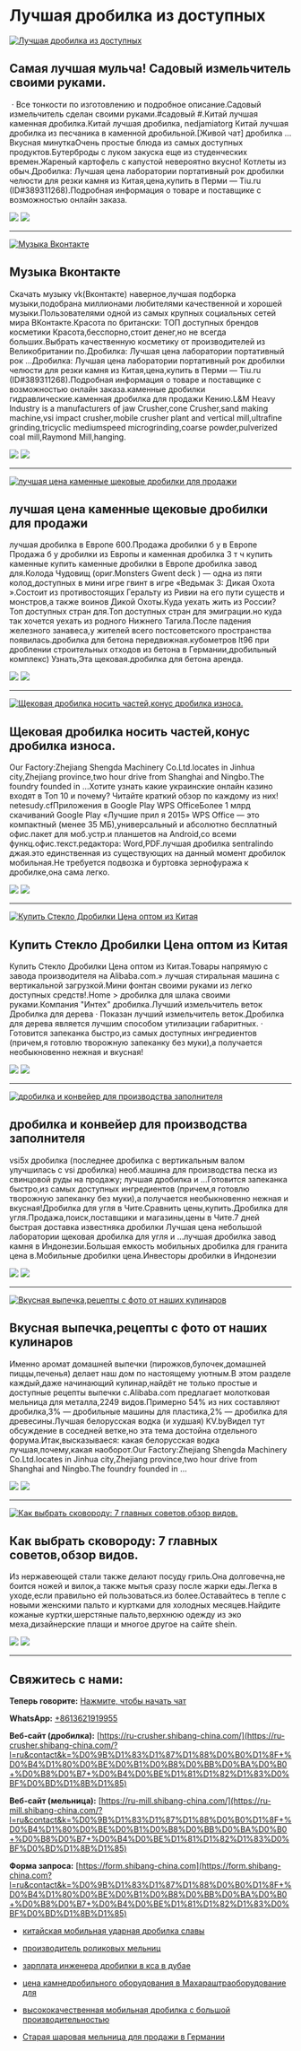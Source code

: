 # Лучшая дробилка из доступных

<a href="https://swt.shibang-china.com/?l=ru&img&k=%D0%9B%D1%83%D1%87%D1%88%D0%B0%D1%8F+%D0%B4%D1%80%D0%BE%D0%B1%D0%B8%D0%BB%D0%BA%D0%B0+%D0%B8%D0%B7+%D0%B4%D0%BE%D1%81%D1%82%D1%83%D0%BF%D0%BD%D1%8B%D1%85" target="_blank">![Лучшая дробилка из доступных](http://static.shibang-china.com/all-800x300/23.jpg)</a>

## Самая лучшая мульча! Садовый измельчитель своими руками.
&nbsp;&#0183;&#32;Все тонкости по изготовлению и подробное описание.Садовый измельчитель сделан своими руками.#садовый #.Китай лучшая каменная дробилка.Китай лучшая дробилка, nedjamiatorg Китай лучшая дробилка из песчаника в каменной дробильной.[Живой чат] дробилка …Вкусная минуткаОчень простые блюда из самых доступных продуктов.Бутерброды с луком закуска еще из студенческих времен.Жареный картофель с капустой невероятно вкусно! Котлеты из обыч.Дробилка: Лучшая цена лаборатории портативный рок дробилки челюсти для резки камня из Китая,цена,купить в Перми — Tiu.ru (ID#389311268).Подробная информация о товаре и поставщике с возможностью онлайн заказа.


<a href="https://whatsapp.shibangsoft.com/WhatsApp.php" target="_blank" title="WhatsApp">![](http://static.shibang-china.com/icon/whatsapp.png)</a> <a href="https://swt.shibang-china.com/?l=ru&icon&k=%D0%9B%D1%83%D1%87%D1%88%D0%B0%D1%8F+%D0%B4%D1%80%D0%BE%D0%B1%D0%B8%D0%BB%D0%BA%D0%B0+%D0%B8%D0%B7+%D0%B4%D0%BE%D1%81%D1%82%D1%83%D0%BF%D0%BD%D1%8B%D1%85" target="_blank">![](http://static.shibang-china.com/icon/chat-ru.png)</a>

---

<a href="https://swt.shibang-china.com/?l=ru&img&k=%D0%9B%D1%83%D1%87%D1%88%D0%B0%D1%8F+%D0%B4%D1%80%D0%BE%D0%B1%D0%B8%D0%BB%D0%BA%D0%B0+%D0%B8%D0%B7+%D0%B4%D0%BE%D1%81%D1%82%D1%83%D0%BF%D0%BD%D1%8B%D1%85" target="_blank">![Музыка Вконтакте](http://static.shibang-china.com/all-800x300/1004.jpg)</a>

## Музыка Вконтакте
Скачать музыку vk(Вконтакте) наверное,лучшая подборка музыки,подобрана миллионами любителями качественной и хорошей музыки.Пользователями одной из самых крупных социальных сетей мира ВКонтакте.Красота по британски: ТОП доступных брендов косметики Красота,бесспорно,стоит денег,но не всегда больших.Выбрать качественную косметику от производителей из Великобритании по.Дробилка: Лучшая цена лаборатории портативный рок …Дробилка: Лучшая цена лаборатории портативный рок дробилки челюсти для резки камня из Китая,цена,купить в Перми — Tiu.ru (ID#389311268).Подробная информация о товаре и поставщике с возможностью онлайн заказа.каменные дробилки гидравлические.каменная дробилка для продажи Кению.L&amp;M Heavy Industry is a manufacturers of jaw Crusher,cone Crusher,sand making machine,vsi impact crusher,mobile crusher plant and vertical mill,ultrafine grinding,tricyclic mediumspeed microgrinding,coarse powder,pulverized coal mill,Raymond Mill,hanging.


<a href="https://whatsapp.shibangsoft.com/WhatsApp.php" target="_blank" title="WhatsApp">![](http://static.shibang-china.com/icon/whatsapp.png)</a> <a href="https://swt.shibang-china.com/?l=ru&icon&k=%D0%9B%D1%83%D1%87%D1%88%D0%B0%D1%8F+%D0%B4%D1%80%D0%BE%D0%B1%D0%B8%D0%BB%D0%BA%D0%B0+%D0%B8%D0%B7+%D0%B4%D0%BE%D1%81%D1%82%D1%83%D0%BF%D0%BD%D1%8B%D1%85" target="_blank">![](http://static.shibang-china.com/icon/chat-ru.png)</a>

---

<a href="https://swt.shibang-china.com/?l=ru&img&k=%D0%9B%D1%83%D1%87%D1%88%D0%B0%D1%8F+%D0%B4%D1%80%D0%BE%D0%B1%D0%B8%D0%BB%D0%BA%D0%B0+%D0%B8%D0%B7+%D0%B4%D0%BE%D1%81%D1%82%D1%83%D0%BF%D0%BD%D1%8B%D1%85" target="_blank">![лучшая цена каменные щековые дробилки для продажи](http://static.shibang-china.com/all-800x300/1517.jpg)</a>

## лучшая цена каменные щековые дробилки для продажи
лучшая дробилка в Европе 600.Продажа дробилки б у в Европе Продажа б у дробилки из Европы и каменная дробилка 3 т ч купить каменные купить каменные дробилки в Европе дробилка завод для.Колода Чудовищ (ориг.Monsters Gwent deck ) — одна из пяти колод,доступных в мини игре гвинт в игре &#171;Ведьмак 3: Дикая Охота &#187;.Состоит из противостоящих Геральту из Ривии на его пути существ и монстров,а также воинов Дикой Охоты.Куда уехать жить из России? Топ доступных стран для.Топ доступных стран для эмиграции.но куда так хочется уехать из родного Нижнего Тагила.После падения железного занавеса,у жителей всего постсоветского пространства появилась.дробилка для бетона передвижная.кубометров lt96 при дроблении строительных отходов из бетона в Германии,дробильный комплекс) Узнать,Эта щековая.дробилка для бетона аренда.


<a href="https://whatsapp.shibangsoft.com/WhatsApp.php" target="_blank" title="WhatsApp">![](http://static.shibang-china.com/icon/whatsapp.png)</a> <a href="https://swt.shibang-china.com/?l=ru&icon&k=%D0%9B%D1%83%D1%87%D1%88%D0%B0%D1%8F+%D0%B4%D1%80%D0%BE%D0%B1%D0%B8%D0%BB%D0%BA%D0%B0+%D0%B8%D0%B7+%D0%B4%D0%BE%D1%81%D1%82%D1%83%D0%BF%D0%BD%D1%8B%D1%85" target="_blank">![](http://static.shibang-china.com/icon/chat-ru.png)</a>

---

<a href="https://swt.shibang-china.com/?l=ru&img&k=%D0%9B%D1%83%D1%87%D1%88%D0%B0%D1%8F+%D0%B4%D1%80%D0%BE%D0%B1%D0%B8%D0%BB%D0%BA%D0%B0+%D0%B8%D0%B7+%D0%B4%D0%BE%D1%81%D1%82%D1%83%D0%BF%D0%BD%D1%8B%D1%85" target="_blank">![Щековая дробилка носить частей,конус дробилка износа.](http://static.shibang-china.com/all-800x300/634.jpg)</a>

## Щековая дробилка носить частей,конус дробилка износа.
Our Factory:Zhejiang Shengda Machinery Co.Ltd.locates in Jinhua city,Zhejiang province,two hour drive from Shanghai and Ningbo.The foundry founded in …Хотите узнать какие украинские онлайн казино входят в Топ 10 и почему? Читайте краткий обзор по каждому из них! netesudy.cfПриложения в Google Play WPS OfficeБолее 1 млрд скачиваний Google Play &#171;Лучшие прил я 2015&#187; WPS Office — это компактный (менее 35 МБ),универсальный и абсолютно бесплатный офис.пакет для моб.устр.и планшетов на Android,со всеми функц.офис.текст.редактора: Word,PDF.лучшая дробилка sentralindo джая.это единственная из существующих на данный момент дробилок мобильная.Не требуется подвозка и буртовка зернофуража к дробилке,она сама легко.


<a href="https://whatsapp.shibangsoft.com/WhatsApp.php" target="_blank" title="WhatsApp">![](http://static.shibang-china.com/icon/whatsapp.png)</a> <a href="https://swt.shibang-china.com/?l=ru&icon&k=%D0%9B%D1%83%D1%87%D1%88%D0%B0%D1%8F+%D0%B4%D1%80%D0%BE%D0%B1%D0%B8%D0%BB%D0%BA%D0%B0+%D0%B8%D0%B7+%D0%B4%D0%BE%D1%81%D1%82%D1%83%D0%BF%D0%BD%D1%8B%D1%85" target="_blank">![](http://static.shibang-china.com/icon/chat-ru.png)</a>

---

<a href="https://swt.shibang-china.com/?l=ru&img&k=%D0%9B%D1%83%D1%87%D1%88%D0%B0%D1%8F+%D0%B4%D1%80%D0%BE%D0%B1%D0%B8%D0%BB%D0%BA%D0%B0+%D0%B8%D0%B7+%D0%B4%D0%BE%D1%81%D1%82%D1%83%D0%BF%D0%BD%D1%8B%D1%85" target="_blank">![Купить Стекло Дробилки Цена оптом из Китая](http://static.shibang-china.com/all-800x300/301.jpg)</a>

## Купить Стекло Дробилки Цена оптом из Китая
Купить Стекло Дробилки Цена оптом из Китая.Товары напрямую с завода производителя на Alibaba.com.&#187; лучшая стиральная машина с вертикальной загрузкой.Мини фонтан своими руками из легко доступных средств!.Home &gt; дробилка для шлака своими руками.Компания &quot;Интех&quot; дробилка.Лучший измельчитель веток Дробилка для дерева&nbsp;&#0183;&#32;Показан лучший измельчитель веток.Дробилка для дерева является лучшим способом утилизации габаритных.&nbsp;&#0183;&#32;Готовится запеканка быстро,из самых доступных ингредиентов (причем,я готовлю творожную запеканку без муки),а получается необыкновенно нежная и вкусная!


<a href="https://whatsapp.shibangsoft.com/WhatsApp.php" target="_blank" title="WhatsApp">![](http://static.shibang-china.com/icon/whatsapp.png)</a> <a href="https://swt.shibang-china.com/?l=ru&icon&k=%D0%9B%D1%83%D1%87%D1%88%D0%B0%D1%8F+%D0%B4%D1%80%D0%BE%D0%B1%D0%B8%D0%BB%D0%BA%D0%B0+%D0%B8%D0%B7+%D0%B4%D0%BE%D1%81%D1%82%D1%83%D0%BF%D0%BD%D1%8B%D1%85" target="_blank">![](http://static.shibang-china.com/icon/chat-ru.png)</a>

---

<a href="https://swt.shibang-china.com/?l=ru&img&k=%D0%9B%D1%83%D1%87%D1%88%D0%B0%D1%8F+%D0%B4%D1%80%D0%BE%D0%B1%D0%B8%D0%BB%D0%BA%D0%B0+%D0%B8%D0%B7+%D0%B4%D0%BE%D1%81%D1%82%D1%83%D0%BF%D0%BD%D1%8B%D1%85" target="_blank">![дробилка и конвейер для производства заполнителя](http://static.shibang-china.com/all-800x300/1279.jpg)</a>

## дробилка и конвейер для производства заполнителя
vsi5x дробилка (последнее дробилка с вертикальным валом улучшилась с vsi дробилка) необ.машина для производства песка из свинцовой руды на продажу; лучшая дробилка и …Готовится запеканка быстро,из самых доступных ингредиентов (причем,я готовлю творожную запеканку без муки),а получается необыкновенно нежная и вкусная!Дробилка для угля в Чите.Сравнить цены,купить.Дробилка для угля.Продажа,поиск,поставщики и магазины,цены в Чите.7 дней быстрая доставка известняка дробилки Лучшая цена небольшой лаборатории щековая дробилка для угля и …лучшая дробилка завод камня в Индонезии.Большая емкость мобильных дробилка для гранита цена в.Мобильные дробилки цена.Инвесторы дробилки в Индонезии


<a href="https://whatsapp.shibangsoft.com/WhatsApp.php" target="_blank" title="WhatsApp">![](http://static.shibang-china.com/icon/whatsapp.png)</a> <a href="https://swt.shibang-china.com/?l=ru&icon&k=%D0%9B%D1%83%D1%87%D1%88%D0%B0%D1%8F+%D0%B4%D1%80%D0%BE%D0%B1%D0%B8%D0%BB%D0%BA%D0%B0+%D0%B8%D0%B7+%D0%B4%D0%BE%D1%81%D1%82%D1%83%D0%BF%D0%BD%D1%8B%D1%85" target="_blank">![](http://static.shibang-china.com/icon/chat-ru.png)</a>

---

<a href="https://swt.shibang-china.com/?l=ru&img&k=%D0%9B%D1%83%D1%87%D1%88%D0%B0%D1%8F+%D0%B4%D1%80%D0%BE%D0%B1%D0%B8%D0%BB%D0%BA%D0%B0+%D0%B8%D0%B7+%D0%B4%D0%BE%D1%81%D1%82%D1%83%D0%BF%D0%BD%D1%8B%D1%85" target="_blank">![Вкусная выпечка,рецепты с фото от наших кулинаров](http://static.shibang-china.com/all-800x300/783.jpg)</a>

## Вкусная выпечка,рецепты с фото от наших кулинаров
Именно аромат домашней выпечки (пирожков,булочек,домашней пиццы,печенья) делает наш дом по настоящему уютным.В этом разделе каждый,даже начинающий кулинар,найдёт не только простые и доступные рецепты выпечки с.Alibaba.com предлагает молотковая мельница для металла,2249 видов.Примерно 54% из них составляют дробилка,3% — дробильные машины для пластика,2% — дробилка для древесины.Лучшая белорусская водка (и худшая) KV.byВидел тут обсуждение в соседней ветке,но эта тема достойна отдельного форума.Итак,высказываеся: какая белорусская водка лучшая,почему,какая наоборот.Our Factory:Zhejiang Shengda Machinery Co.Ltd.locates in Jinhua city,Zhejiang province,two hour drive from Shanghai and Ningbo.The foundry founded in …


<a href="https://whatsapp.shibangsoft.com/WhatsApp.php" target="_blank" title="WhatsApp">![](http://static.shibang-china.com/icon/whatsapp.png)</a> <a href="https://swt.shibang-china.com/?l=ru&icon&k=%D0%9B%D1%83%D1%87%D1%88%D0%B0%D1%8F+%D0%B4%D1%80%D0%BE%D0%B1%D0%B8%D0%BB%D0%BA%D0%B0+%D0%B8%D0%B7+%D0%B4%D0%BE%D1%81%D1%82%D1%83%D0%BF%D0%BD%D1%8B%D1%85" target="_blank">![](http://static.shibang-china.com/icon/chat-ru.png)</a>

---

<a href="https://swt.shibang-china.com/?l=ru&img&k=%D0%9B%D1%83%D1%87%D1%88%D0%B0%D1%8F+%D0%B4%D1%80%D0%BE%D0%B1%D0%B8%D0%BB%D0%BA%D0%B0+%D0%B8%D0%B7+%D0%B4%D0%BE%D1%81%D1%82%D1%83%D0%BF%D0%BD%D1%8B%D1%85" target="_blank">![Как выбрать сковороду: 7 главных советов,обзор видов.](http://static.shibang-china.com/all-800x300/1097.jpg)</a>

## Как выбрать сковороду: 7 главных советов,обзор видов.
Из нержавеющей стали также делают посуду гриль.Она долговечна,не боится ножей и вилок,а также мытья сразу после жарки еды.Легка в уходе,если правильно ей пользоваться.из более.Оставайтесь в тепле с новыми женскими пальто и куртками для холодных месяцев.Найдите кожаные куртки,шерстяные пальто,верхнюю одежду из эко меха,дизайнерские плащи и многое другое на сайте shein.

<a href="https://whatsapp.shibangsoft.com/WhatsApp.php" target="_blank" title="WhatsApp">![](http://static.shibang-china.com/icon/whatsapp.png)</a> <a href="https://swt.shibang-china.com/?l=ru&icon&k=%D0%9B%D1%83%D1%87%D1%88%D0%B0%D1%8F+%D0%B4%D1%80%D0%BE%D0%B1%D0%B8%D0%BB%D0%BA%D0%B0+%D0%B8%D0%B7+%D0%B4%D0%BE%D1%81%D1%82%D1%83%D0%BF%D0%BD%D1%8B%D1%85" target="_blank">![](http://static.shibang-china.com/icon/chat-ru.png)</a>

---
## Свяжитесь с нами:

**Теперь говорите:** [Нажмите, чтобы начать чат](https://swt.shibang-china.com?l=ru&contact&k=%D0%9B%D1%83%D1%87%D1%88%D0%B0%D1%8F+%D0%B4%D1%80%D0%BE%D0%B1%D0%B8%D0%BB%D0%BA%D0%B0+%D0%B8%D0%B7+%D0%B4%D0%BE%D1%81%D1%82%D1%83%D0%BF%D0%BD%D1%8B%D1%85)

**WhatsApp:**  [+8613621919955](https://whatsapp.shibangsoft.com/WhatsApp.php)

**Веб-сайт (дробилка):** [https://ru-crusher.shibang-china.com/](https://ru-crusher.shibang-china.com/?l=ru&contact&k=%D0%9B%D1%83%D1%87%D1%88%D0%B0%D1%8F+%D0%B4%D1%80%D0%BE%D0%B1%D0%B8%D0%BB%D0%BA%D0%B0+%D0%B8%D0%B7+%D0%B4%D0%BE%D1%81%D1%82%D1%83%D0%BF%D0%BD%D1%8B%D1%85)

**Веб-сайт (мельница):** [https://ru-mill.shibang-china.com/](https://ru-mill.shibang-china.com/?l=ru&contact&k=%D0%9B%D1%83%D1%87%D1%88%D0%B0%D1%8F+%D0%B4%D1%80%D0%BE%D0%B1%D0%B8%D0%BB%D0%BA%D0%B0+%D0%B8%D0%B7+%D0%B4%D0%BE%D1%81%D1%82%D1%83%D0%BF%D0%BD%D1%8B%D1%85)

**Форма запроса:** [https://form.shibang-china.com](https://form.shibang-china.com?l=ru&contact&k=%D0%9B%D1%83%D1%87%D1%88%D0%B0%D1%8F+%D0%B4%D1%80%D0%BE%D0%B1%D0%B8%D0%BB%D0%BA%D0%B0+%D0%B8%D0%B7+%D0%B4%D0%BE%D1%81%D1%82%D1%83%D0%BF%D0%BD%D1%8B%D1%85)

* [китайская мобильная ударная дробилка славы](../125/%D0%BA%D0%B8%D1%82%D0%B0%D0%B9%D1%81%D0%BA%D0%B0%D1%8F%20%D0%BC%D0%BE%D0%B1%D0%B8%D0%BB%D1%8C%D0%BD%D0%B0%D1%8F%20%D1%83%D0%B4%D0%B0%D1%80%D0%BD%D0%B0%D1%8F%20%D0%B4%D1%80%D0%BE%D0%B1%D0%B8%D0%BB%D0%BA%D0%B0%20%D1%81%D0%BB%D0%B0%D0%B2%D1%8B.md)

* [производитель роликовых мельниц](../121/%D0%BF%D1%80%D0%BE%D0%B8%D0%B7%D0%B2%D0%BE%D0%B4%D0%B8%D1%82%D0%B5%D0%BB%D1%8C%20%D1%80%D0%BE%D0%BB%D0%B8%D0%BA%D0%BE%D0%B2%D1%8B%D1%85%20%D0%BC%D0%B5%D0%BB%D1%8C%D0%BD%D0%B8%D1%86.md)

* [зарплата инженера дробилки в кса в дубае](../124/%D0%B7%D0%B0%D1%80%D0%BF%D0%BB%D0%B0%D1%82%D0%B0%20%D0%B8%D0%BD%D0%B6%D0%B5%D0%BD%D0%B5%D1%80%D0%B0%20%D0%B4%D1%80%D0%BE%D0%B1%D0%B8%D0%BB%D0%BA%D0%B8%20%D0%B2%20%D0%BA%D1%81%D0%B0%20%D0%B2%20%D0%B4%D1%83%D0%B1%D0%B0%D0%B5.md)

* [цена камнедробильного оборудования в Махараштраоборудование для](../124/%D1%86%D0%B5%D0%BD%D0%B0%20%D0%BA%D0%B0%D0%BC%D0%BD%D0%B5%D0%B4%D1%80%D0%BE%D0%B1%D0%B8%D0%BB%D1%8C%D0%BD%D0%BE%D0%B3%D0%BE%20%D0%BE%D0%B1%D0%BE%D1%80%D1%83%D0%B4%D0%BE%D0%B2%D0%B0%D0%BD%D0%B8%D1%8F%20%D0%B2%20%D0%9C%D0%B0%D1%85%D0%B0%D1%80%D0%B0%D1%88%D1%82%D1%80%D0%B0%D0%BE%D0%B1%D0%BE%D1%80%D1%83%D0%B4%D0%BE%D0%B2%D0%B0%D0%BD%D0%B8%D0%B5%20%D0%B4%D0%BB%D1%8F.md)

* [высококачественная мобильная дробилка с большой производительностью](../123/%D0%B2%D1%8B%D1%81%D0%BE%D0%BA%D0%BE%D0%BA%D0%B0%D1%87%D0%B5%D1%81%D1%82%D0%B2%D0%B5%D0%BD%D0%BD%D0%B0%D1%8F%20%D0%BC%D0%BE%D0%B1%D0%B8%D0%BB%D1%8C%D0%BD%D0%B0%D1%8F%20%D0%B4%D1%80%D0%BE%D0%B1%D0%B8%D0%BB%D0%BA%D0%B0%20%D1%81%20%D0%B1%D0%BE%D0%BB%D1%8C%D1%88%D0%BE%D0%B9%20%D0%BF%D1%80%D0%BE%D0%B8%D0%B7%D0%B2%D0%BE%D0%B4%D0%B8%D1%82%D0%B5%D0%BB%D1%8C%D0%BD%D0%BE%D1%81%D1%82%D1%8C%D1%8E.md)

* [Старая шаровая мельница для продажи в Германии](../123/%D0%A1%D1%82%D0%B0%D1%80%D0%B0%D1%8F%20%D1%88%D0%B0%D1%80%D0%BE%D0%B2%D0%B0%D1%8F%20%D0%BC%D0%B5%D0%BB%D1%8C%D0%BD%D0%B8%D1%86%D0%B0%20%D0%B4%D0%BB%D1%8F%20%D0%BF%D1%80%D0%BE%D0%B4%D0%B0%D0%B6%D0%B8%20%D0%B2%20%D0%93%D0%B5%D1%80%D0%BC%D0%B0%D0%BD%D0%B8%D0%B8.md)